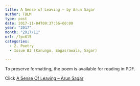 ```yaml
---
title: A Sense of Leaving – by Arun Sagar
author: TBLM
type: post
date: 2017-11-04T09:37:56+00:00
year: "2017"
month: "2017/11"
url: /?p=615
categories:
  - 2. Poetry
  - Issue B3 (Kanungo, Bagasrawala, Sagar)

---
```

To preserve formatting, the poem is available for reading in PDF.

Click [A Sense Of Leaving &#8211; Arun Sagar][1]

 [1]: http://bombayliterarymagazine.com/wp-content/uploads/2017/11/A-Sense-Of-Leaving-Arun-Sagar.pdf